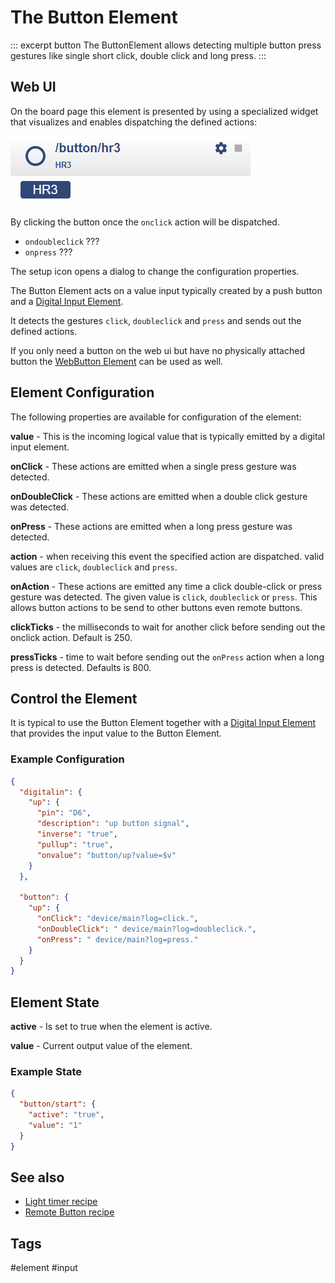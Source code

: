# The Button Element

::: excerpt button
The ButtonElement allows detecting multiple button press gestures like single short click, double click and long press.
:::

## Web UI

On the board page this element is presented by using a specialized widget that visualizes and enables dispatching the defined actions:

![Button Widget](/elements/buttonui.png)

By clicking the button once the `onclick` action will be dispatched.

* `ondoubleclick` ???
* `onpress` ???

The setup icon opens a dialog to change the configuration properties.


The Button Element acts on a value input typically created by a push button and a [Digital Input Element](/elements/digitalin).

It detects the gestures `click`, `doubleclick` and `press` and sends out the defined actions.

If you only need a button on the web ui but have no physically attached button the [WebButton Element](/elements/webbutton.md) can be used as well.  


## Element Configuration

The following properties are available for configuration of the element:

<object data="/element.svg?button" type="image/svg+xml"></object>

**value** - This is the incoming logical value that is typically emitted by a digital input element.  

**onClick** - These actions are emitted when a single press gesture was detected.                                

**onDoubleClick** - These actions are emitted when a double click gesture was detected.     

**onPress** - These actions are emitted when a long press gesture was detected.                      

**action** - when receiving this event the specified action are dispatched. valid values are `click`, `doubleclick` and `press`. 

**onAction** - These actions are emitted any time a click double-click or press gesture was detected.
The given value is `click`, `doubleclick` or `press`. This allows button actions to be send to other buttons even remote buttons.


**clickTicks** - the milliseconds to wait for another click before sending out the onclick action. Default is 250.

**pressTicks** - time to wait before sending out the `onPress` action when a long press is detected. Defaults is 800.                   



## Control the Element

It is typical to use the Button Element together with a [Digital Input Element](/elements/digitalin)
that provides the input value to the Button Element.

### Example Configuration

```JSON
{
  "digitalin": {
    "up": {
      "pin": "D6",
      "description": "up button signal",
      "inverse": "true",
      "pullup": "true",
      "onvalue": "button/up?value=$v"
    }
  },

  "button": {
    "up": {
      "onClick": "device/main?log=click.",
      "onDoubleClick": " device/main?log=doubleclick.",
      "onPress": " device/main?log=press."
    }
  }
}
```


## Element State

**active** - Is set to true when the element is active.

**value** - Current output value of the element.


### Example State

```JSON
{
  "button/start": {
    "active": "true",
    "value": "1"
  }
}
```

## See also

* [Light timer recipe](/recipes/lighttimer.md)
* [Remote Button recipe](/recipes/remotebutton.md)

## Tags
#element #input
